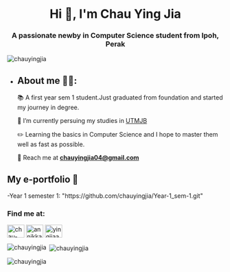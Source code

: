 <h1 align="center">Hi 👋, I'm Chau Ying Jia</h1>
<h3 align="center">A passionate newby in Computer Science <Data Engineering> student from Ipoh, Perak</h3>

<p align="left"> <img src="https://komarev.com/ghpvc/?username=chauyingjia&label=Profile%20views&color=0e75b6&style=flat" alt="chauyingjia" /> </p>


- <h2>About me 🙆‍♀️: </h2> 
  
  📚 A first year sem 1 student.Just graduated from foundation and started my journey in degree.
  
  🏫 I’m currently persuing my studies in [UTMJB](https://www.utm.my/)

  ✏️ Learning the basics in Computer Science and I hope to master them well as fast as possible.

  📧 Reach me at **chauyingjia04@gmail.com**
  
<h2>My e-portfolio 📌 </h2>
-Year 1 semester 1: "https://github.com/chauyingjia/Year-1_sem-1.git"


<h3>Find me at:</h3>

<p align="left">
<a href="https://linkedin.com/in/chau-ying-jia-949717299/" target="blank"><img align="center" src="https://raw.githubusercontent.com/rahuldkjain/github-profile-readme-generator/master/src/images/icons/Social/linked-in-alt.svg" alt="chau-ying-jia-949717299/" height="30" width="40" /></a>
<a href="https://fb.com/annikka.chauyingjia" target="blank"><img align="center" src="https://raw.githubusercontent.com/rahuldkjain/github-profile-readme-generator/master/src/images/icons/Social/facebook.svg" alt="annikka.chauyingjia" height="30" width="40" /></a>
<a href="https://instagram.com/yingjiaaaa_" target="blank"><img align="center" src="https://raw.githubusercontent.com/rahuldkjain/github-profile-readme-generator/master/src/images/icons/Social/instagram.svg" alt="yingjiaaaa_" height="30" width="40" /></a>


<p><img align="left" src="https://github-readme-stats.vercel.app/api/top-langs?username=chauyingjia&show_icons=true&locale=en&layout=compact" alt="chauyingjia" /></p>

<p>&nbsp;<img align="center" src="https://github-readme-stats.vercel.app/api?username=chauyingjia&show_icons=true&locale=en" alt="chauyingjia" /></p>

<p><img align="center" src="https://github-readme-streak-stats.herokuapp.com/?user=chauyingjia&" alt="chauyingjia" /></p>

